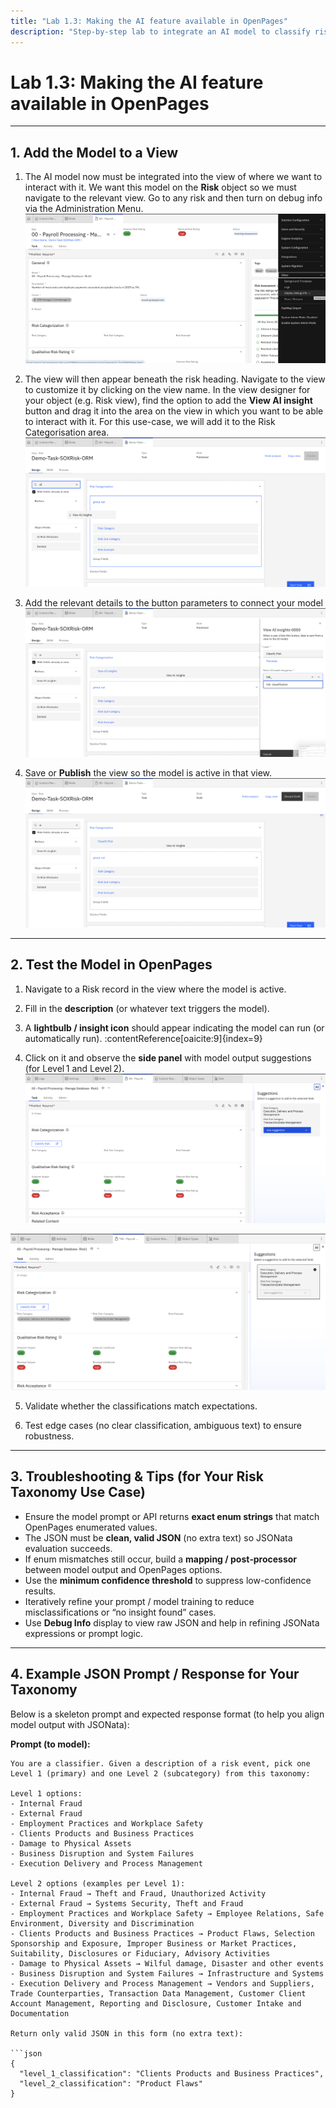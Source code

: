 ```yaml
---
title: "Lab 1.3: Making the AI feature available in OpenPages"
description: "Step‑by‑step lab to integrate an AI model to classify risk descriptions into Basel II taxonomy in OpenPages using Custom Machine Learning Models"
---
```


# Lab 1.3: Making the AI feature available in OpenPages

---

## 1. Add the Model to a View

1. The AI model now must be integrated into the view of where we want to interact with it. We want this model on the **Risk** object so we must navigate to the relevant view. Go to any risk and then turn on debug info via the Administration Menu.  
![20_display_debug_info](../images/20_display_debug_info.png)

2. The view will then appear beneath the risk heading. Navigate to the view to customize it by clicking on the view name. In the view designer for your object (e.g. Risk view), find the option to add the **View AI insight** button and drag it into the area on the view in which you want to be able to interact with it. For this use-case, we will add it to the Risk Categorisation area. 
![21_finding_view_ai_insights](../images/21_finding_view_ai_insights.png) 

3. Add the relevant details to the button parameters to connect your model 
![22_ai_button_name_and_model](../images/22_ai_button_name_and_model.png)
 
4. Save or **Publish** the view so the model is active in that view.
![23_ai_insight_added_to_view](../images/23_ai_insight_added_to_view.png)

---

## 2. Test the Model in OpenPages

1. Navigate to a Risk record in the view where the model is active. 

2. Fill in the **description** (or whatever text triggers the model).  

3. A **lightbulb / insight icon** should appear indicating the model can run (or automatically run). :contentReference[oaicite:9]{index=9}  

4. Click on it and observe the **side panel** with model output suggestions (for Level 1 and Level 2).  
![24_classify_risk_added_to_view](../images/24_classify_risk_added_to_view.png) 

![25_classify_risk_ai_insight](../images/25_classify_risk_ai_insight.png)

5. Validate whether the classifications match expectations.  

6. Test edge cases (no clear classification, ambiguous text) to ensure robustness.  

---

## 3. Troubleshooting & Tips (for Your Risk Taxonomy Use Case)

- Ensure the model prompt or API returns **exact enum strings** that match OpenPages enumerated values.  
- The JSON must be **clean, valid JSON** (no extra text) so JSONata evaluation succeeds.  
- If enum mismatches still occur, build a **mapping / post‑processor** between model output and OpenPages options.  
- Use the **minimum confidence threshold** to suppress low-confidence results.  
- Iteratively refine your prompt / model training to reduce misclassifications or “no insight found” cases.  
- Use **Debug Info** display to view raw JSON and help in refining JSONata expressions or prompt logic.

---

## 4. Example JSON Prompt / Response for Your Taxonomy

Below is a skeleton prompt and expected response format (to help you align model output with JSONata):

**Prompt (to model):**

```text
You are a classifier. Given a description of a risk event, pick one Level 1 (primary) and one Level 2 (subcategory) from this taxonomy:

Level 1 options:
- Internal Fraud
- External Fraud
- Employment Practices and Workplace Safety
- Clients Products and Business Practices
- Damage to Physical Assets
- Business Disruption and System Failures
- Execution Delivery and Process Management

Level 2 options (examples per Level 1):
- Internal Fraud → Theft and Fraud, Unauthorized Activity  
- External Fraud → Systems Security, Theft and Fraud  
- Employment Practices and Workplace Safety → Employee Relations, Safe Environment, Diversity and Discrimination  
- Clients Products and Business Practices → Product Flaws, Selection Sponsorship and Exposure, Improper Business or Market Practices, Suitability, Disclosures or Fiduciary, Advisory Activities  
- Damage to Physical Assets → Wilful damage, Disaster and other events  
- Business Disruption and System Failures → Infrastructure and Systems  
- Execution Delivery and Process Management → Vendors and Suppliers, Trade Counterparties, Transaction Data Management, Customer Client Account Management, Reporting and Disclosure, Customer Intake and Documentation  

Return only valid JSON in this form (no extra text):

```json
{
  "level_1_classification": "Clients Products and Business Practices",
  "level_2_classification": "Product Flaws"
}
